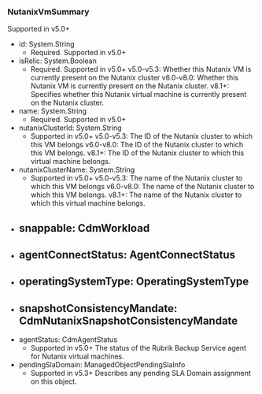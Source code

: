 ### NutanixVmSummary
Supported in v5.0+

- id: System.String
  - Required. Supported in v5.0+
- isRelic: System.Boolean
  - Required. Supported in v5.0+
  v5.0-v5.3: Whether this Nutanix VM is currently present on the Nutanix cluster
  v6.0-v8.0: Whether this Nutanix VM is currently present on the Nutanix cluster.
  v8.1+: Specifies whether this Nutanix virtual machine is currently present on the Nutanix cluster.
- name: System.String
  - Required. Supported in v5.0+
- nutanixClusterId: System.String
  - Supported in v5.0+
  v5.0-v5.3: The ID of the Nutanix cluster to which this VM belongs
  v6.0-v8.0: The ID of the Nutanix cluster to which this VM belongs.
  v8.1+: The ID of the Nutanix cluster to which this virtual machine belongs.
- nutanixClusterName: System.String
  - Supported in v5.0+
  v5.0-v5.3: The name of the Nutanix cluster to which this VM belongs
  v6.0-v8.0: The name of the Nutanix cluster to which this VM belongs.
  v8.1+: The name of the Nutanix cluster to which this virtual machine belongs.
- snappable: CdmWorkload
  - 
- agentConnectStatus: AgentConnectStatus
  - 
- operatingSystemType: OperatingSystemType
  - 
- snapshotConsistencyMandate: CdmNutanixSnapshotConsistencyMandate
  - 
- agentStatus: CdmAgentStatus
  - Supported in v5.0+
  The status of the Rubrik Backup Service agent for Nutanix virtual machines.
- pendingSlaDomain: ManagedObjectPendingSlaInfo
  - Supported in v5.3+
  Describes any pending SLA Domain assignment on this object.
